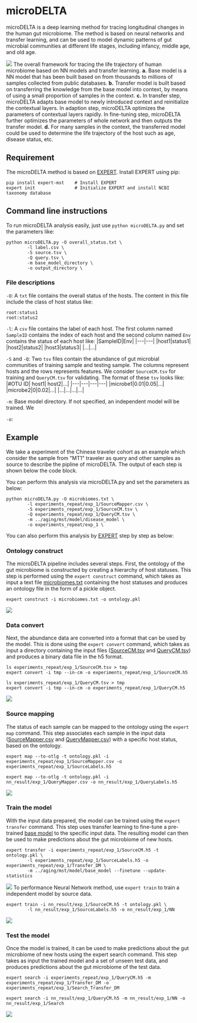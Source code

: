 # microDELTA
microDELTA is a deep learning method for tracing longitudinal changes in the human gut microbiome. The method is based on neural networks and transfer learning, and can be used to model dynamic patterns of gut microbial communities at different life stages, including infancy, middle age, and old age. 

![](microDELTA.jpg)
The overall framework for tracing the life trajectory of human microbiome based on NN models and transfer learning. **a.** Base model is a NN model that has been built based on from thousands to millions of samples collected from public databases. **b.** Transfer model is built based on transferring the knowledge from the base model into context, by means of using a small proportion of samples in the context. **c.** In transfer step, microDELTA	 adapts base model to newly introduced context and reinitialize the contextual layers. In adaption step, microDELTA optimizes the parameters of contextual layers rapidly. In fine-tuning step, microDELTA further optimizes the parameters of whole network and then outputs the transfer model. **d.** For many samples in the context, the transferred model could be used to determine the life trajectory of the host such as age, disease status, etc.
 


## Requirement
The microDELTA method is based on [EXPERT](https://github.com/HUST-NingKang-Lab/EXPERT). Install EXPERT using pip:
```
pip install expert-mst    # Install EXPERT
expert init               # Initialize EXPERT and install NCBI taxonomy database
```
## Command line instructions
To run microDELTA analysis easily, just use `python microDELTA.py` and set the parameters like:
```
python microDELTA.py -O overall_status.txt \
        -l label.csv \
        -S source.tsv \
        -Q query.tsv \
        -m base_model_directory \
        -o output_directory \
```
###  File descriptions
`-O`: A `txt` file contains the overall status of the hosts. The content in this file include the class of host status like:
```
root:status1
root:status2
```
`-l`: A `csv` file contains the label of each host. The first column named `SampleID` contains the index of each host and the second column named `Env` contains the status of each host like:
|SampleID|Env|
|---|---|
|host1|status1|
|host2|status2|
|host3|status3|
|...|...|

`-S` and `-Q`: Two `tsv` files contain the abundance of gut microbial communities of training sample and testing sample. The columns represent hosts and the rows represents features. We consider `SourceCM.tsv` for training and `QueryCM.tsv` for validating. The format of these `tsv` looks like:
|#OTU ID| host1| host2|...|
|---|---|---|---|
|microbe1|0.01|0.05|...|
|microbe2|0|0.02|...|
|...|...|...|...|

`-m`: Base model directory. If not specified, an independent model will be trained. We 

`-o`:


## Example
We take a experiment of the Chinese traveler cohort as an example which consider the sample from "MT1" traveler as query and other samples as source to describe the pipline of microDELTA. The output of each step is shown below the code block.

You can perform this analysis via microDELTA.py and set the parameters as below:
```
python microDELTA.py -O microbiomes.txt \
        -l experiments_repeat/exp_1/SourceMapper.csv \
        -S experiments_repeat/exp_1/SourceCM.tsv \
        -Q experiments_repeat/exp_1/QueryCM.tsv \
        -m ../aging/mst/model/disease_model \
        -o experiments_repeat/exp_1 \
```
You can also perform this analysis by [EXPERT](https://github.com/HUST-NingKang-Lab/EXPERT) step by step as below:
### Ontology construct
The microDELTA pipeline includes several steps. First, the ontology of the gut microbiome is constructed by creating a hierarchy of host statuses. This step is performed using the `expert construct` command, which takes as input a text file [microbiomes.txt]('traveler/microbiomes.txt') containing the host statuses and produces an ontology file in the form of a pickle object.
```
expert construct -i microbiomes.txt -o ontology.pkl
```
![](readme_figure/step1.jpg)
### Data convert
Next, the abundance data are converted into a format that can be used by the model. This is done using the `expert convert` command, which takes as input a directory containing the input files ([SourceCM.tsv](traveler/experiments_repeat/exp_1/SourceCM.tsv ) and [QueryCM.tsv](traveler/experiments_repeat/exp_1/QueryCM.tsv)) and produces a binary data file in the h5 format.

```
ls experiments_repeat/exp_1/SourceCM.tsv > tmp
expert convert -i tmp --in-cm -o experiments_repeat/exp_1/SourceCM.h5

ls experiments_repeat/exp_1/QueryCM.tsv > tmp
expert convert -i tmp --in-cm -o experiments_repeat/exp_1/QueryCM.h5
```
![](readme_figure/step2.jpg)
### Source mapping
The status of each sample can be mapped to the ontology using the `expert map` command. This step associates each sample in the input data ([SourceMapper.csv](traveler/experiments_repeat/exp_1/SourceMapper.csv) and [QueryMapper.csv](traveler/experiments_repeat/exp_1/QueryMapper.csv)) with a specific host status, based on the ontology.
```
expert map --to-otlg -t ontology.pkl -i experiments_repeat/exp_1/SourceMapper.csv -o experiments_repeat/exp_1/SourceLabels.h5

expert map --to-otlg -t ontology.pkl -i nn_result/exp_1/QueryMapper.csv -o nn_result/exp_1/QueryLabels.h5
```
![](readme_figure/step3.jpg)
### Train the model
With the input data prepared, the model can be trained using the `expert transfer` command. This step uses transfer learning to fine-tune a pre-trained [base model](aging/mst/model/disease_model)  to the specific input data. The resulting model can then be used to make predictions about the gut microbiome of new hosts.
```
expert transfer -i experiments_repeat/exp_1/SourceCM.h5 -t ontology.pkl \
        -l experiments_repeat/exp_1/SourceLabels.h5 -o experiments_repeat/exp_1/Transfer_DM \
        -m ../aging/mst/model/base_model --finetune --update-statistics
```
![](readme_figure/step4_1.jpg)
To performance Neural Network method, use `expert train` to train a independent model by source data.
```
expert train -i nn_result/exp_1/SourceCM.h5 -t ontology.pkl \
        -l nn_result/exp_1/SourceLabels.h5 -o nn_result/exp_1/NN
```
![](readme_figure/step4_2.jpg)
### Test the model
Once the model is trained, it can be used to make predictions about the gut microbiome of new hosts using the expert search command. This step takes as input the trained model and a set of unseen test data, and produces predictions about the gut microbiome of the test data.
```
expert search -i experiments_repeat/exp_1/QueryCM.h5 -m experiments_repeat/exp_1/Transfer_DM -o experiments_repeat/exp_1/Search_Transfer_DM

expert search -i nn_result/exp_1/QueryCM.h5 -m nn_result/exp_1/NN -o nn_result/exp_1/Search
```
![](readme_figure/step5.jpg)
